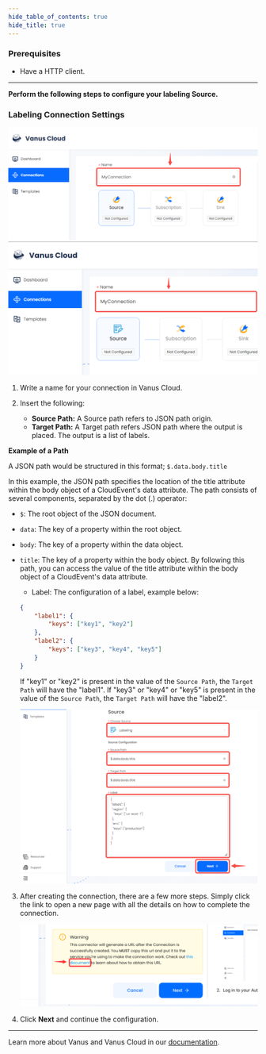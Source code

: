 ```yaml
--- 
hide_table_of_contents: true
hide_title: true
---
```


### Prerequisites

- Have a HTTP client.

---

**Perform the following steps to configure your labeling Source.**

### Labeling Connection Settings
![](images/name.png)
![img.png](images/name%20connection.png)
1. Write a name for your connection in Vanus Cloud.

2. Insert the following:
    - **Source Path:** A Source path refers to JSON path origin.
    - **Target Path:** A Target path refers JSON path where the output is placed. The output is a list of labels.
    
**Example of a Path**

A JSON path would be structured in this format; `$.data.body.title`

In this example, the JSON path specifies the location of the title attribute within the body object of a CloudEvent's data attribute. The path consists of several components, separated by the dot (.) operator:

- `$`: The root object of the JSON document.
- `data`: The key of a property within the root object.
- `body`: The key of a property within the data object.
- `title`: The key of a property within the body object.
By following this path, you can access the value of the title attribute within the body object of a CloudEvent's data attribute.

    - Label: The configuration of a label, example below:
    ```json
    {
        "label1": {
            "keys": ["key1", "key2"]
        },
        "label2": {
            "keys": ["key3", "key4", "key5"]
        }
    }
    ```
    If "key1" or "key2" is present in the value of  the `Source Path`, the `Target Path` will have the "label1".
    If "key3" or "key4" or "key5" is present in the value of the `Source Path`, the `Target Path` will have the "label2".
    
    ![img.png](images/source.png)
3. After creating the connection, there are a few more steps. Simply click the link to open a new page with all the details on how to complete the connection.

   ![](images/warning.png)

4. Click **Next** and continue the configuration.

---

Learn more about Vanus and Vanus Cloud in our [documentation](https://docs.vanus.ai).
